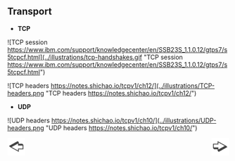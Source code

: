 ## Transport

* **TCP**

![TCP session https://www.ibm.com/support/knowledgecenter/en/SSB23S_1.1.0.12/gtps7/s5tcpcf.html](../illustrations/tcp-handshakes.gif "TCP session https://www.ibm.com/support/knowledgecenter/en/SSB23S_1.1.0.12/gtps7/s5tcpcf.html")

![TCP headers https://notes.shichao.io/tcpv1/ch12/](../illustrations/TCP-headers.png "TCP headers https://notes.shichao.io/tcpv1/ch12/")

* **UDP**

![UDP headers https://notes.shichao.io/tcpv1/ch10/](../illustrations/UDP-headers.png "UDP headers https://notes.shichao.io/tcpv1/ch10/")

<a href="./slide2.md"><img align="left" src="../illustrations/left.png" width="40" height="40" title="Previous slide" alt="Previous slide"></a>
<a href="./slide4.md"><img align="right" src="../illustrations/right.png" width="40" height="40" title="Next slide" alt="Next slide"></a>